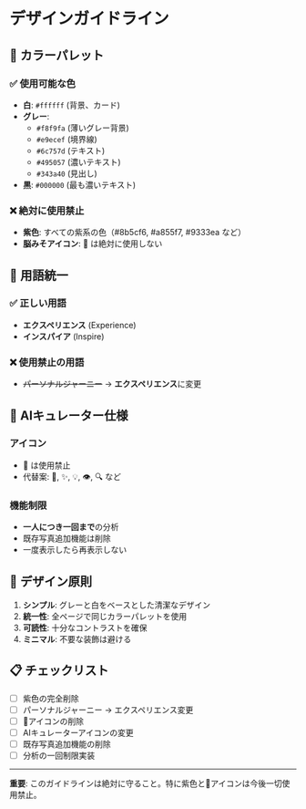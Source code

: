 # デザインガイドライン

## 🎨 カラーパレット

### ✅ 使用可能な色
- **白**: `#ffffff` (背景、カード)
- **グレー**: 
  - `#f8f9fa` (薄いグレー背景)
  - `#e9ecef` (境界線)
  - `#6c757d` (テキスト)
  - `#495057` (濃いテキスト)
  - `#343a40` (見出し)
- **黒**: `#000000` (最も濃いテキスト)

### ❌ 絶対に使用禁止
- **紫色**: すべての紫系の色（#8b5cf6, #a855f7, #9333ea など）
- **脳みそアイコン**: 🧠 は絶対に使用しない

## 📝 用語統一

### ✅ 正しい用語
- **エクスペリエンス** (Experience)
- **インスパイア** (Inspire)

### ❌ 使用禁止の用語
- ~~パーソナルジャーニー~~ → **エクスペリエンス**に変更

## 🎯 AIキュレーター仕様

### アイコン
- 🧠 は使用禁止
- 代替案: 🎨, ✨, 💡, 👁️, 🔍 など

### 機能制限
- **一人につき一回まで**の分析
- 既存写真追加機能は削除
- 一度表示したら再表示しない

## 🎨 デザイン原則
1. **シンプル**: グレーと白をベースとした清潔なデザイン
2. **統一性**: 全ページで同じカラーパレットを使用
3. **可読性**: 十分なコントラストを確保
4. **ミニマル**: 不要な装飾は避ける

## 📋 チェックリスト
- [ ] 紫色の完全削除
- [ ] パーソナルジャーニー → エクスペリエンス変更
- [ ] 🧠アイコンの削除
- [ ] AIキュレーターアイコンの変更
- [ ] 既存写真追加機能の削除
- [ ] 分析の一回制限実装

---
**重要**: このガイドラインは絶対に守ること。特に紫色と🧠アイコンは今後一切使用禁止。